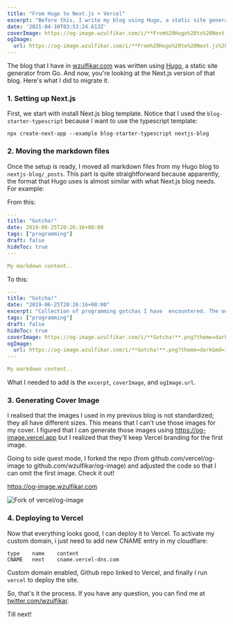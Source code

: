 ```yaml
---
title: "From Hugo to Next.js + Vercel"
excerpt: "Before this, I write my blog using Hugo, a static site generator from Go. And now, you're looking at the Next.js version of that blog. Here's what I did to migrate it."
date: '2021-04-10T03:53:24.613Z'
coverImage: https://og-image.wzulfikar.com/i/**From%20Hugo%20to%20Next.js%20%2B%20Vercel**.png?theme=dark&md=1&fontSize=75px&images=https%3A%2F%2Fassets.vercel.com%2Fimage%2Fupload%2Ffront%2Fassets%2Fdesign%2Fnextjs-white-logo.svg&images=https%3A%2F%2Fassets.vercel.com%2Fimage%2Fupload%2Ffront%2Fassets%2Fdesign%2Fvercel-triangle-white.svg&widths=200&widths=100&heights=200&heights=100
ogImage: 
  url: https://og-image.wzulfikar.com/i/**From%20Hugo%20to%20Next.js%20%2B%20Vercel**.png?theme=dark&md=1&fontSize=75px&images=https%3A%2F%2Fassets.vercel.com%2Fimage%2Fupload%2Ffront%2Fassets%2Fdesign%2Fnextjs-white-logo.svg&images=https%3A%2F%2Fassets.vercel.com%2Fimage%2Fupload%2Ffront%2Fassets%2Fdesign%2Fvercel-triangle-white.svg&widths=200&widths=100&heights=200&heights=100
---
```


The blog that I have in [wzulfikar.com](https://wzulfikar.com) was written using [Hugo](https://gohugo.io), a static site generator from Go. And now, you're looking at the Next.js version of that blog. Here's what I did to migrate it. 

### 1. Setting up Next.js

First, we start with install Next.js blog template. Notice that I used the `blog-starter-typescript` because I want to use the typescript template:

```
npx create-next-app --example blog-starter-typescript nextjs-blog
```

### 2. Moving the markdown files

Once the setup is ready, I moved all markdown files from my Hugo blog to `nextjs-blog/_posts`. This part is quite straightforward because apparently, the format that Hugo uses is almost similar with what Next.js blog needs. For example:

From this:
```yml
---
title: "Gotcha!"
date: 2019-06-25T20:26:16+08:00
tags: ["programming"]
draft: false
hideToc: true
---

My markdown content..
```

To this:
```yml
---
title: "Gotcha!"
date: "2019-06-25T20:26:16+08:00"
excerpt: "Collection of programming gotchas I have  encountered. The one that made me confused."
tags: ["programming"]
draft: false
hideToc: true
coverImage: https://og-image.wzulfikar.com/i/**Gotcha!**.png?theme=dark&md=1&fontSize=100px&images=NO_IMAGE
ogImage: 
  url: https://og-image.wzulfikar.com/i/**Gotcha!**.png?theme=dark&md=1&fontSize=100px&images=NO_IMAGE
---

My markdown content..
```

What I needed to add is the `excerpt`, `coverImage`, and `ogImage.url`.

### 3. Generating Cover Image

I realised that the images I used in my previous blog is not standardized; they all have different sizes. This means that I can't use those images for my cover. I figured that I can generate those images using https://og-image.vercel.app but I realized that they'll keep Vercel branding for the first image.

Going to side quest mode, I forked the repo (from github.com/vercel/og-image to github.com/wzulfikar/og-image) and adjusted the code so that I can omit the first image. Check it out!

https://og-image.wzulfikar.com

![Fork of vercel/og-image](/images/ogimage-fork.jpg)

### 4. Deploying to Vercel

Now that everything looks good, I can deploy it to Vercel. To activate my custom domain, i just need to add new CNAME entry in my cloudflare:

```
type    name    content
CNAME   next    cname.vercel-dns.com
```

Custom domain enabled, Github repo linked to Vercel, and finally I run `vercel` to deploy the site.

So, that's it the process. If you have any question, you can find me at [twitter.com/wzulfikar](https://twitter.com/wzulfikar). 

Till next!